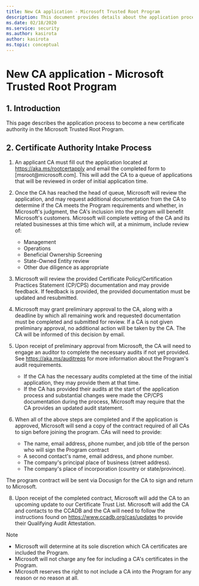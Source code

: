 ```yaml
---
title: New CA application - Microsoft Trusted Root Program 
description: This document provides details about the application process to become a new certificate authority in the Microsoft Trusted Root Program. 
ms.date: 02/18/2020
ms.service: security
ms.author: kasirota
author: kasirota
ms.topic: conceptual
---
```

# New CA application - Microsoft Trusted Root Program

## 1. Introduction

This page describes the application process to become a new certificate authority in the Microsoft Trusted Root Program. 

## 2. Certificate Authority Intake Process

1.   An applicant CA must fill out the application located at <https://aka.ms/rootcertapply> and email the completed form to [msroot\@microsoft.com]. This will add the CA to a queue of applications that will be reviewed in order of initial application time. 

2.  Once the CA has reached the head of queue, Microsoft will review the application, and may request additional documentation from the CA to determine if the CA meets the Program requirements and whether, in Microsoft's judgment, the CA's inclusion into the program will benefit Microsoft's customers. Microsoft will complete vetting of the CA and its related businesses at this time which will, at a minimum, include review of:     

    -   Management
    -   Operations
    -   Beneficial Ownership Screening
    -   State-Owned Entity review
    -   Other due diligence as appropriate
 
3. Microsoft will review the provided Certificate Policy/Certification Practices Statement (CP/CPS) documentation and may provide feedback. If feedback is provided, the provided documentation must be updated and resubmitted.

4.  Microsoft may grant preliminary approval to the CA, along with a deadline by which all remaining work and requested documentation must be completed and submitted for review. If a CA is not given preliminary approval, no additional action will be taken by the CA. The CA will be informed of this decision by email. 

5.  Upon receipt of preliminary approval from Microsoft, the CA will need to engage an auditor to complete the necessary audits if not yet provided. See https://aka.ms/auditreqs for more information about the Program's audit requirements.

    -   If the CA has the necessary audits completed at the time of the initial application, they may provide them at that time. 
    -   If the CA has provided their audits at the start of the application process and substantial changes were made the CP/CPS documentation during the process, Microsoft may require that the CA provides an updated audit statement. 

6.  When all of the above steps are completed and if the application is approved, Microsoft will send a copy of the contract required of all CAs to sign before joining the program. 
CAs will need to provide:
    -   The name, email address, phone number, and job title of the
        person who will sign the Program contract
    -   A second contact's name, email address, and phone number.
    -   The company's principal place of business (street address).
    -   The company's place of incorporation (country or
        state/province).    
        
 The program contract will be sent via Docusign for the CA to sign and return to Microsoft. 

8.  Upon receipt of the completed contract, Microsoft will add the CA to
    an upcoming update to our Certificate Trust List. Microsoft will add the CA and contacts to the CCADB and the CA will need to follow the instructions found on https://www.ccadb.org/cas/updates to provide their Qualifying Audit Attestation. 



> [!NOTE]
> * Microsoft will determine at its sole discretion which CA certificates are included the Program.
> * Microsoft will not charge any fee for including a CA's certificates in the Program.
> * Microsoft reserves the right to not include a CA into the Program for any reason or no reason at all. 
